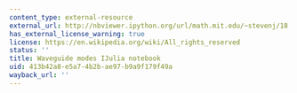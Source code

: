 ```yaml
---
content_type: external-resource
external_url: http://nbviewer.ipython.org/url/math.mit.edu/~stevenj/18.303/Waveguide-Modes.ipynb
has_external_license_warning: true
license: https://en.wikipedia.org/wiki/All_rights_reserved
status: ''
title: Waveguide modes IJulia notebook
uid: 413b42a8-e5a7-4b2b-ae97-b9a9f179f49a
wayback_url: ''
---
```

